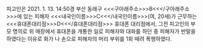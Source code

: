 피고인은 2021. 1. 13. 14:50경 부산 동래구 <<<구아래주소>>>B<<</구아래주소>>>에 있는 피해자 <<<내국인이름>>>C<<</내국인이름>>>(여, 20세)가 근무하는 <<<휴대폰대리점>>>D<<</휴대폰대리점>>> 휴대폰 대리점에서, 그전 피고인의 부모 명의로 위 매장에서 휴대폰을 개통한 일로 피해자와 대화를 하던 중 피해자가 반말을 하였다는 이유로 화가 나 손으로 피해자의 머리 부위를 1회 때려 폭행하였다.
